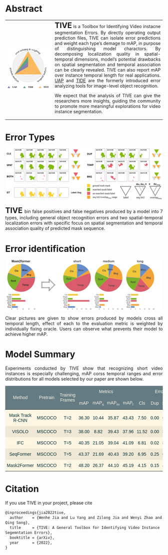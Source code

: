 # Abstract

<html>
<style>
    .abstract_table {
        border-top-style: hidden;
        border-bottom-style: hidden;
        border-left-style: hidden;
        border-right-style: hidden;
        }
    p {
        text-align:justify;
    }
</style>
<table class="abstract_table">
    <tr style="height:auto;">
        <td style="width:30%;">
            <!-- <img src="./img/abstract.png" > -->
            <!-- <embed src="./img/abstract.svg"  > -->
            <img src="./img/abstract.svg">
        </td>
        <td style="width:70%;text-align:justify">
            <font size=5><b>TIVE</b></font> is a Toolbox for Identifying Video instacne segmentation Errors. By directly operating output prediction files, TIVE can isolate error predictions and weight each type’s demage to mAP, in purpose of distinguishing model charactors. By decomposing localization quality in spatial-temporal dimensions, model’s potential drawbacks on spatial segmentation and temporal association can be clearly revealed. TIVE can also report mAP over instance temporal length for real applications. <a href="https://arxiv.org/abs/1911.12451">UAP</a> and <a href="https://dbolya.github.io/tide/">TIDE</a> are the formerly introduced error analyzing tools for image-level object recognition.

We expect that the analysis of TIVE can give the researchers more insights, guiding the community to promote more meaningful explorations for video instance segmentation.

</td>
</tr>
</table>
</html>

# Error Types
<div align=center>
    <img src="./img/ErrorType.svg">
</div>
<p>
    <font size=5><b>TIVE </b></font>bin false positives and false negatives produced by a model into 7 types, including general object recognition errors and two spatial-temporal localization errors with specific focus on spatial segmentation and temporal association quality of predicted mask sequence.
</p>

# Error identification
<div align=center>
    <img src="./img/Error_identification.svg">
</div>
<p>
    Clear pictures are given to show errors produced by models cross all temporal length, effect of each to the evaluation metric is weighted by individually fixing oracle. Users can observe what prevents their model to achieve higher mAP.
</p>

# Model Summary
Experiments conducted by TIVE show that recognizing short video instances is especially challenging, mAP corss temporal ranges and error distributions for all models selected by our paper are shown below.
<html>
<style type="text/css">
.model_summary_table  {border:none;border-collapse:collapse;border-color:#93a1a1;border-spacing:0;}
.model_summary_table td{background-color:#fdf6e3;border-color:#93a1a1;border-style:solid;border-width:0px;color:#002b36;
  font-family:Arial, sans-serif;font-size:14px;overflow:hidden;padding:10px 5px;word-break:normal;}
.model_summary_table th{background-color:#657b83;border-color:#93a1a1;border-style:solid;border-width:0px;color:#fdf6e3;
  font-family:Arial, sans-serif;font-size:14px;font-weight:normal;overflow:hidden;padding:10px 5px;word-break:normal;}
.model_summary_table .model_summary_table-b406{background-color:#eee8d5;border-color:inherit;text-align:center;vertical-align:middle}
.model_summary_table .model_summary_table-9wq8{border-color:inherit;text-align:center;vertical-align:middle}
.model_summary_table .model_summary_table-ezbu{background-color:#eee8d5;border-color:inherit;text-align:center;vertical-align:top}
.model_summary_table .model_summary_table-c3ow{border-color:inherit;text-align:center;vertical-align:top}
.model_summary_table .model_summary_table-hxaf{background-color:#657b83;border-color:#93a1a1;color:#fdf6e3;text-align:center;vertical-align:middle}
</style>
<table class="model_summary_table">
<thead>
  <tr>
    <th class="model_summary_table-9wq8" rowspan="2">Method</th>
    <th class="model_summary_table-9wq8" rowspan="2">Pretrain</th>
    <th class="model_summary_table-9wq8" rowspan="2">Training<br>Frames</th>
    <th class="model_summary_table-9wq8" colspan="4">Metrics </th>
    <th class="model_summary_table-9wq8" colspan="7">Error Weights(&Delta;AP@50)</th>
  </tr>
  <tr>
    <th class="model_summary_table-hxaf">mAP</th>
    <th class="model_summary_table-hxaf">mAP<sub>s</sub></th>
    <th class="model_summary_table-hxaf">mAP<sub>m</sub></th>
    <th class="model_summary_table-hxaf">mAP<sub>l</sub></th>
    <th class="model_summary_table-hxaf">Cls</th>
    <th class="model_summary_table-hxaf">Dup</th>
    <th class="model_summary_table-hxaf">Spat</th>
    <th class="model_summary_table-hxaf">Temp</th>
    <th class="model_summary_table-hxaf">Both</th>
    <th class="model_summary_table-hxaf">Bkg</th>
    <th class="model_summary_table-hxaf">Miss</th>
  </tr>
</thead>
<tbody>
  <tr>
    <td class="model_summary_table-9wq8">Mask Track R-CNN</td>
    <td class="model_summary_table-9wq8">MSCOCO</td>
    <td class="model_summary_table-9wq8">T=2</td>
    <td class="model_summary_table-9wq8">36.30</td>
    <td class="model_summary_table-9wq8">10.44</td>
    <td class="model_summary_table-9wq8">35.87</td>
    <td class="model_summary_table-9wq8">43.43</td>
    <td class="model_summary_table-9wq8">7.50</td>
    <td class="model_summary_table-9wq8">0.00</td>
    <td class="model_summary_table-9wq8">6.73</td>
    <td class="model_summary_table-9wq8">6.30</td>
    <td class="model_summary_table-9wq8">0.24</td>
    <td class="model_summary_table-9wq8">0.94</td>
    <td class="model_summary_table-9wq8">6.08</td>
  </tr>
  <tr>
    <td class="model_summary_table-b406">VISOLO</td>
    <td class="model_summary_table-b406">MSCOCO</td>
    <td class="model_summary_table-b406">T=3</td>
    <td class="model_summary_table-b406">38.00</td>
    <td class="model_summary_table-b406">8.82</td>
    <td class="model_summary_table-b406">39.43</td>
    <td class="model_summary_table-b406">37.96</td>
    <td class="model_summary_table-b406">11.52</td>
    <td class="model_summary_table-b406">0.00</td>
    <td class="model_summary_table-b406">3.53</td>
    <td class="model_summary_table-b406">9.97</td>
    <td class="model_summary_table-b406">0.15</td>
    <td class="model_summary_table-b406">1.17</td>
    <td class="model_summary_table-b406">6.00</td>
  </tr>
  <tr>
    <td class="model_summary_table-9wq8">IFC</td>
    <td class="model_summary_table-9wq8">MSCOCO</td>
    <td class="model_summary_table-9wq8">T=5</td>
    <td class="model_summary_table-9wq8">40.35</td>
    <td class="model_summary_table-9wq8">21.05</td>
    <td class="model_summary_table-9wq8">39.04</td>
    <td class="model_summary_table-9wq8">41.09</td>
    <td class="model_summary_table-9wq8">6.81</td>
    <td class="model_summary_table-9wq8">0.02</td>
    <td class="model_summary_table-9wq8">8.55</td>
    <td class="model_summary_table-9wq8">9.46</td>
    <td class="model_summary_table-9wq8">0.41</td>
    <td class="model_summary_table-9wq8">1.13</td>
    <td class="model_summary_table-9wq8">4.68</td>
  </tr>
  <tr>
    <td class="model_summary_table-b406">SeqFormer</td>
    <td class="model_summary_table-ezbu">MSCOCO</td>
    <td class="model_summary_table-ezbu">T=5</td>
    <td class="model_summary_table-b406">43.37</td>
    <td class="model_summary_table-b406">21.69</td>
    <td class="model_summary_table-b406">40.43</td>
    <td class="model_summary_table-b406">39.20</td>
    <td class="model_summary_table-b406">6.95</td>
    <td class="model_summary_table-b406">0.25</td>
    <td class="model_summary_table-b406">6.99</td>
    <td class="model_summary_table-b406">4.47</td>
    <td class="model_summary_table-b406">0.00</td>
    <td class="model_summary_table-b406">0.97</td>
    <td class="model_summary_table-b406">6.20</td>
  </tr>
  <tr>
    <td class="model_summary_table-9wq8">Mask2Former</td>
    <td class="model_summary_table-c3ow">MSCOCO</td>
    <td class="model_summary_table-c3ow">T=2</td>
    <td class="model_summary_table-9wq8">48.20</td>
    <td class="model_summary_table-9wq8">26.37</td>
    <td class="model_summary_table-9wq8">44.10</td>
    <td class="model_summary_table-9wq8">45.19</td>
    <td class="model_summary_table-9wq8">4.15</td>
    <td class="model_summary_table-9wq8">0.15</td>
    <td class="model_summary_table-9wq8">4.89</td>
    <td class="model_summary_table-9wq8">7.21</td>
    <td class="model_summary_table-9wq8">0.19</td>
    <td class="model_summary_table-9wq8">2.03</td>
    <td class="model_summary_table-9wq8">3.19</td>
  </tr>
</tbody>
</table>
</html>

# Citation

If you use TIVE in your project, please cite

```
@inproceedings{jia2022tive,
  author    = {Wenhe Jia and Lu Yang and Zilong Jia and Wenyi Zhao and Qing Song},
  title     = {TIVE: A General Toolbox for Identifying Video Instance Segemntation Errors},
  booktitle = {arXiv},
  year      = {2022},
}
```
